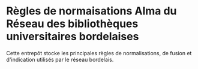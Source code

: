 # Règles de normaisations Alma du Réseau des bibliothèques universitaires bordelaises
Cette entrepôt stocke les principales règles de normalisations, de fusion et d'indication utilisés par le réseau bordelais.
